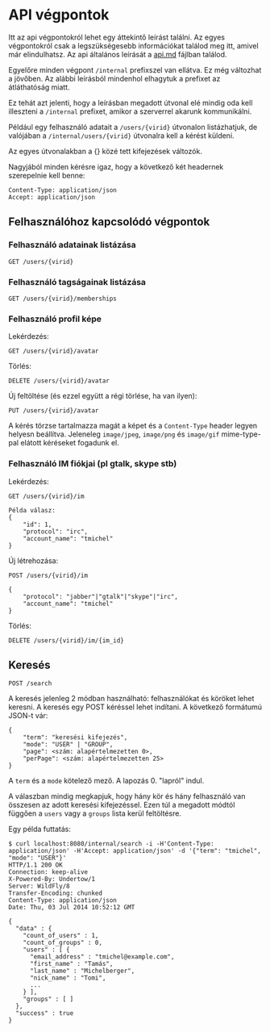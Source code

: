 # API végpontok

Itt az api végpontokról lehet egy áttekintő leírást találni. Az egyes végpontokról
csak a legszükségesebb információkat találod meg itt, amivel már elindulhatsz.
Az api általános leírását a [api.md](api.md) fájlban találod.

Egyelőre minden végpont `/internal` prefixszel van ellátva. Ez még változhat a jövőben.
Az alábbi leírásból mindenhol elhagytuk a prefixet az átláthatóság miatt.

Ez tehát azt jelenti, hogy a leírásban megadott útvonal elé mindig oda kell illeszteni
a `/internal` prefixet, amikor a szerverrel akarunk kommunikálni.

Például egy felhasználó adatait a `/users/{virid}` útvonalon listázhatjuk, de valójában a
`/internal/users/{virid}` útvonalra kell a kérést küldeni.

Az egyes útvonalakban a {} közé tett kifejezések változók.

Nagyjából minden kérésre igaz, hogy a következő két headernek szerepelnie kell benne:

    Content-Type: application/json
    Accept: application/json

## Felhasználóhoz kapcsolódó végpontok

### Felhasználó adatainak listázása

    GET /users/{virid}

### Felhasználó tagságainak listázása

    GET /users/{virid}/memberships

### Felhasználó profil képe

Lekérdezés:

    GET /users/{virid}/avatar

Törlés:

    DELETE /users/{virid}/avatar

Új feltöltése (és ezzel együtt a régi törlése, ha van ilyen):

    PUT /users/{virid}/avatar

A kérés törzse tartalmazza magát a képet és a `Content-Type` header legyen helyesn
beállítva. Jeleneleg `image/jpeg`, `image/png` és `image/gif` mime-type-pal elátott
kéréseket fogadunk el.

### Felhasználó IM fiókjai (pl gtalk, skype stb)

Lekérdezés:

    GET /users/{virid}/im

    Példa válasz:
    {
        "id": 1,
        "protocol": "irc",
        "account_name": "tmichel"
    }


Új létrehozása:

    POST /users/{virid}/im

    {
        "protocol": "jabber"|"gtalk"|"skype"|"irc",
        "account_name": "tmichel"
    }

Törlés:

    DELETE /users/{virid}/im/{im_id}

## Keresés

    POST /search

A keresés jelenleg 2 módban használható: felhasználókat és köröket lehet keresni.
A keresés egy POST kéréssel lehet indítani. A következő formátumú JSON-t vár:

    {
        "term": "keresési kifejezés",
        "mode": "USER" | "GROUP",
        "page": <szám: alapértelmezetten 0>,
        "perPage": <szám: alapértelmezetten 25>
    }

A `term` és a `mode` kötelező mező. A lapozás 0. "lapról" indul.

A válaszban mindig megkapjuk, hogy hány kör és hány felhasználó van összesen az
adott keresési kifejezéssel. Ezen túl a megadott módtól függően a `users` vagy a
`groups` lista kerül feltöltésre.

Egy példa futtatás:

    $ curl localhost:8080/internal/search -i -H'Content-Type: application/json' -H'Accept: application/json' -d '{"term": "tmichel", "mode": "USER"}'
    HTTP/1.1 200 OK
    Connection: keep-alive
    X-Powered-By: Undertow/1
    Server: WildFly/8
    Transfer-Encoding: chunked
    Content-Type: application/json
    Date: Thu, 03 Jul 2014 10:52:12 GMT

    {
      "data" : {
        "count_of_users" : 1,
        "count_of_groups" : 0,
        "users" : [ {
          "email_address" : "tmichel@example.com",
          "first_name" : "Tamás",
          "last_name" : "Michelberger",
          "nick_name" : "Tomi",
          ...
        } ],
        "groups" : [ ]
      },
      "success" : true
    }
